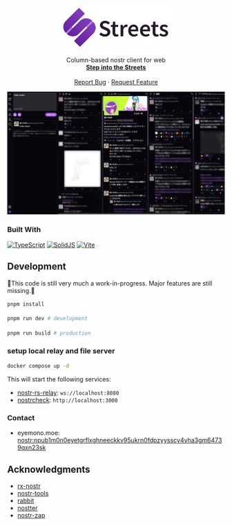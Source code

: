 <div align="center">
  <a href="https://streets.eyemono.moe" target="_blank" rel="noopener noreferrer">
    <picture>
      <source srcset="src/assets/streets_logo_full_dark.min.svg" media="(prefers-color-scheme: dark)" />
      <img src="src/assets/streets_logo_full_light.min.svg" alt="streets logo" height="100" />
    </picture>
  </a>
  <p align="center">
    Column-based nostr client for web
    <br />
    <a href="https://streets.eyemono.moe" target="_blank" rel="noopener noreferrer"><strong>Step into the Streets</strong></a>
    <br />
    <br />
    <a href="https://github.com/eyemono-moe/streets/issues/new?labels=bug&template=bug-report---.md">Report Bug</a>
    ·
    <a href="https://github.com/eyemono-moe/streets/issues/new?labels=enhancement&template=feature-request---.md">Request Feature</a>
  </p>
</div>

![Streets screenshot](/.github/assets/screenshot.png)

### Built With

[![TypeScript][typescript-image]][typescript-url]
[![SolidJS][solidjs-image]][solidjs-url]
[![Vite][vite-image]][vite-url]

## Development

🚧This code is still very much a work-in-progress. Major features are still missing.🚧

```bash
pnpm install

pnpm run dev # development

pnpm run build # production
```

### setup local relay and file server

```bash
docker compose up -d
```

This will start the following services:

- [nostr-rs-relay](https://github.com/scsibug/nostr-rs-relay): `ws://localhost:8080`
- [nostrcheck](https://github.com/quentintaranpino/nostrcheck-server): `http://localhost:3000`

### Contact

- eyemono.moe: <nostr:npub1m0n0eyetgrflxghneeckkv95ukrn0fdpzyysscy4vha3gm64739qxn23sk>

## Acknowledgments

- [rx-nostr](https://github.com/penpenpng/rx-nostr)
- [nostr-tools](https://github.com/nbd-wtf/nostr-tools)
- [rabbit](https://github.com/syusui-s/rabbit)
- [nostter](https://github.com/SnowCait/nostter)
- [nostr-zap](https://github.com/SamSamskies/nostr-zap)

[typescript-image]: https://img.shields.io/badge/TypeScript-007ACC?style=for-the-badge&logo=typescript&logoColor=white
[typescript-url]: https://www.typescriptlang.org/
[solidjs-image]: https://img.shields.io/badge/SolidJS-2c4f7c?style=for-the-badge&logo=solid&logoColor=white
[solidjs-url]: https://www.solidjs.com/
[vite-image]: https://img.shields.io/badge/Vite-646CFF?style=for-the-badge&logo=vite&logoColor=white
[vite-url]: https://vitejs.dev/
